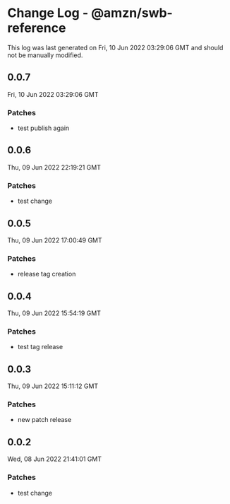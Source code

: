 # Change Log - @amzn/swb-reference

This log was last generated on Fri, 10 Jun 2022 03:29:06 GMT and should not be manually modified.

## 0.0.7
Fri, 10 Jun 2022 03:29:06 GMT

### Patches

- test publish again

## 0.0.6
Thu, 09 Jun 2022 22:19:21 GMT

### Patches

- test change

## 0.0.5
Thu, 09 Jun 2022 17:00:49 GMT

### Patches

- release tag creation

## 0.0.4
Thu, 09 Jun 2022 15:54:19 GMT

### Patches

- test tag release

## 0.0.3
Thu, 09 Jun 2022 15:11:12 GMT

### Patches

- new patch release

## 0.0.2
Wed, 08 Jun 2022 21:41:01 GMT

### Patches

- test change

